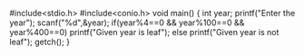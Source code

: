 #include<stdio.h>
#include<conio.h>
void main()
{
int year;
printf("Enter the year");
scanf("%d",&year);
if(year%4==0 && year%100==0 && year%400==0)
printf("Given year is leaf");
else
printf("Given year is not leaf");
getch();
}

